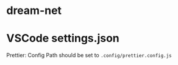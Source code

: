 # dream-net

# VSCode settings.json

Prettier: Config Path should be set to `.config/prettier.config.js`
